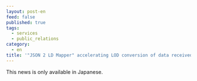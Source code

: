 ```yaml
---
layout: post-en
feed: false
published: true
tags:
  - services
  - public_relations
category:
  - en
title: '"JSON 2 LD Mapper" accelerating LOD conversion of data received the Progress Award in LOD Challenge 2018'
---
```

This news is only available in Japanese.
